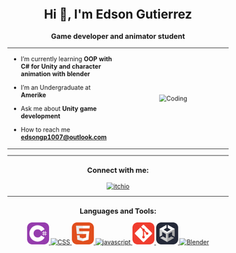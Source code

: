 
<h1 align="center">Hi 👋, I'm Edson Gutierrez</h1>
<h3 align="center">Game developer and animator student</h3>

<table align="center">
<tr border="none">
<td width="50%" align="left">
  
- I’m currently learning **OOP with C# for Unity and character animation with blender**

- I’m an Undergraduate at **Amerike**

- Ask me about **Unity game development**

- How to reach me **edsongp1007@outlook.com**

</td>
<td width="50%" align="center">

  <img align="center" alt="Coding" width="450" src="https://cdn.dribbble.com/users/28716/screenshots/1886991/media/a085bb2810f257d54ecadfe9ff4abed5.gif">
 
  </td>
</tr>
</table>

---

<h3 align="center">Connect with me:</h3>
<p align="center">
  <a href="https://teseo723.itch.io" target="blank"><img align="center" src="https://avatars.githubusercontent.com/u/14803619?s=200&v=4" alt="itchio" height="50" width="50" />
  </a>
</p>

---

<h3 align="center">Languages and Tools:</h3>
<p align="center">
  <a href="https://dotnet.microsoft.com/es-es/languages/csharp" target="_blank" rel="noreferrer"> <img src="https://raw.githubusercontent.com/tandpfun/skill-icons/de91fca307a83d75fc5b1f6ce24540454acead41/icons/CS.svg" alt="C#" width="50" height="50"/> 
  </a> 
  <a href="https://developer.mozilla.org/es/docs/Web/CSS" target="_blank" rel="noreferrer"> <img src="https://diziglobalsolution.com/wp-content/uploads/2023/04/logo-css-3-1536.png" alt="CSS" width="50" height="50"/> 
  </a> 
   <a href="https://www.w3.org/html/" target="_blank" rel="noreferrer"> <img src="https://raw.githubusercontent.com/tandpfun/skill-icons/de91fca307a83d75fc5b1f6ce24540454acead41/icons/HTML.svg" alt="html5" width="50" height="50"/> </a>  
  <a href="https://developer.mozilla.org/en-US/docs/Web/JavaScript" target="_blank" rel="noreferrer"> <img src="https://upload.wikimedia.org/wikipedia/commons/thumb/6/6a/JavaScript-logo.png/800px-JavaScript-logo.png" alt="javascript" width="50" height="50"/> 
  </a>
  <a href="https://git-scm.com/" target="_blank" rel="noreferrer"> <img src="https://raw.githubusercontent.com/tandpfun/skill-icons/de91fca307a83d75fc5b1f6ce24540454acead41/icons/Git.svg" alt="git" width="50" height="50"/> 
  </a>   
  <a href="https://unity.com/es" target="_blank" rel="noreferrer"> <img src="https://raw.githubusercontent.com/tandpfun/skill-icons/de91fca307a83d75fc5b1f6ce24540454acead41/icons/Unity-Dark.svg" alt="Unity" width="50" height="50"/> 
  </a> 
  <a href="https://www.blender.org" target="_blank" rel="noreferrer"> <img src="https://upload.wikimedia.org/wikipedia/commons/thumb/0/0c/Blender_logo_no_text.svg/2503px-Blender_logo_no_text.svg.png" alt="Blender" width="50" height="50"/> 
  </a>
</p>

